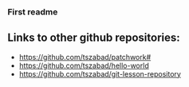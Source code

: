 ### First readme 
## Links to other github repositories:
* https://github.com/tszabad/patchwork#
* https://github.com/tszabad/hello-world
* https://github.com/tszabad/git-lesson-repository
